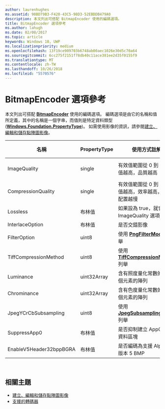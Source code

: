 ```yaml
---
author: laurenhughes
ms.assetid: 98BD79B3-F420-43C5-98D3-52EBDDB479A0
description: 本文列出可搭配 BitmapEncoder 使用的編碼選項。
title: BitmapEncoder 選項參考
ms.author: lahugh
ms.date: 02/08/2017
ms.topic: article
keywords: Windows 10, UWP
ms.localizationpriority: medium
ms.openlocfilehash: 13f19ce909703b6748ab00aec1026e30d5c70a64
ms.sourcegitcommit: 6cc275f2151f78db40c11ace381ee2d35f0155f9
ms.translationtype: MT
ms.contentlocale: zh-TW
ms.lasthandoff: 10/26/2018
ms.locfileid: "5570576"
---
```

# <a name="bitmapencoder-options-reference"></a>BitmapEncoder 選項參考


本文列出可搭配 [**BitmapEncoder**](https://msdn.microsoft.com/library/windows/apps/br226206) 使用的編碼選項。 編碼選項是由它的名稱和值所定義，其中的名稱是一個字串，而值則是特定資料類型 ([**Windows.Foundation.PropertyType**](https://msdn.microsoft.com/library/windows/apps/br225871))。 如需使用影像的資訊，請參閱[建立、編輯和儲存點陣圖影像](imaging.md)。

| 名稱                    | PropertyType | 使用方式註解                                                                                        | 有效格式 |
|-------------------------|--------------|----------------------------------------------------------------------------------------------------|---------------|
| ImageQuality            | single       | 有效值範圍從 0 到 1.0。 值越高，品質越高                                 | JPEG、JPEG-XR |
| CompressionQuality      | single       | 有效值範圍從 0 到 1.0。 值越高，效率越高，壓縮配置越慢 | TIFF          |
| Lossless                | 布林值      | 如果設為 true，就會略過 ImageQuality 選項                                        | JPEG-XR       |
| InterlaceOption         | 布林值      | 是否交錯影像                                                                    | PNG           |
| FilterOption            | uint8        | 使用 [**PngFilterMode**](https://msdn.microsoft.com/library/windows/apps/br226389) 列舉                                | PNG           |
| TiffCompressionMethod   | uint8        | 使用 [**TiffCompressionMode**](https://msdn.microsoft.com/library/windows/apps/br226399) 列舉                    | TIFF          |
| Luminance               | uint32Array  | 含有照度量化常數的 64 個元素的陣列                               | JPEG          |
| Chrominance             | uint32Array  | 含有色度量化常數的 64 個元素的陣列                             | JPEG          |
| JpegYCrCbSubsampling    | uint8        | 使用 [**JpegSubsamplingMode**](https://msdn.microsoft.com/library/windows/apps/br226386) 列舉                    | JPEG          |
| SuppressApp0            | 布林值      | 是否抑制建立 App0 中繼資料區塊                                        | JPEG          |
| EnableV5Header32bppBGRA | 布林值      | 是否編碼為支援 Alpha 的版本 5 BMP                                         | BMP           |

 

## <a name="related-topics"></a>相關主題

* [建立、編輯和儲存點陣圖影像](imaging.md)
* [支援的轉碼器](supported-codecs.md)

 





